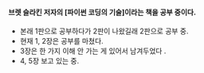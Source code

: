 #### 브렛 슬라킨 저자의 [파이썬 코딩의 기술]이라는 책을 공부 중이다.

- 본래 1판으로 공부하다가 2판이 나왔길래 2판으로 공부 중.
- 현재 1, 2장은 공부를 마쳤다.
- 3장은 한 가지 이해 안 가는 게 있어서 남겨두었다 .
- 4, 5장 보고 있는 중.